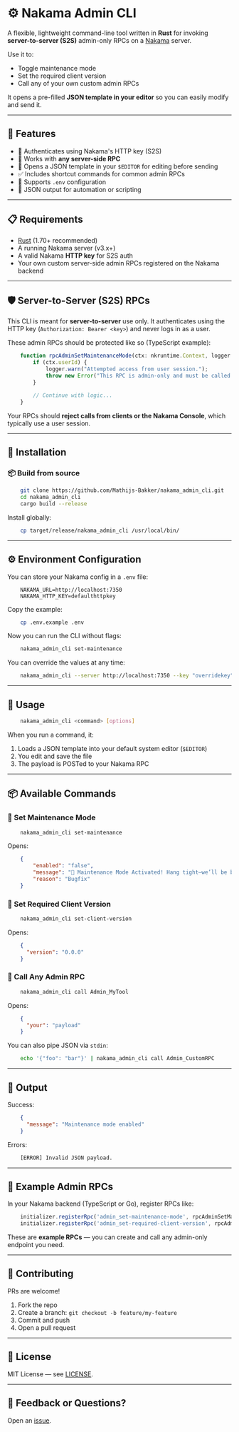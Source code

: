 # ⚙️ Nakama Admin CLI

A flexible, lightweight command-line tool written in **Rust** for invoking **server-to-server (S2S)** admin-only RPCs on a [Nakama](https://heroiclabs.com/nakama/) server.

Use it to:
- Toggle maintenance mode
- Set the required client version
- Call any of your own custom admin RPCs

It opens a pre-filled **JSON template in your editor** so you can easily modify and send it.

---

## 🌟 Features

- 🔑 Authenticates using Nakama's HTTP key (S2S)
- 🧩 Works with **any server-side RPC**
- 📝 Opens a JSON template in your `$EDITOR` for editing before sending
- ✅ Includes shortcut commands for common admin RPCs
- 📁 Supports `.env` configuration
- 🧼 JSON output for automation or scripting

---

## 📋 Requirements

- [Rust](https://rust-lang.org/tools/install) (1.70+ recommended)
- A running Nakama server (v3.x+)
- A valid Nakama **HTTP key** for S2S auth
- Your own custom server-side admin RPCs registered on the Nakama backend

---

## 🛡️ Server-to-Server (S2S) RPCs

This CLI is meant for **server-to-server** use only. It authenticates using the HTTP key (`Authorization: Bearer <key>`) and never logs in as a user.

These admin RPCs should be protected like so (TypeScript example):

```ts
    function rpcAdminSetMaintenanceMode(ctx: nkruntime.Context, logger: nkruntime.Logger): string {
        if (ctx.userId) {
            logger.warn("Attempted access from user session.");
            throw new Error("This RPC is admin-only and must be called server-to-server.");
        }

        // Continue with logic...
    }
```
Your RPCs should **reject calls from clients or the Nakama Console**, which typically use a user session.

---

## 🔧 Installation

### 📦 Build from source
```bash
    git clone https://github.com/Mathijs-Bakker/nakama_admin_cli.git
    cd nakama_admin_cli
    cargo build --release
```
Install globally:
```bash
    cp target/release/nakama_admin_cli /usr/local/bin/
```
---

## ⚙️ Environment Configuration

You can store your Nakama config in a `.env` file:
```dotenv
    NAKAMA_URL=http://localhost:7350
    NAKAMA_HTTP_KEY=defaulthttpkey
```
Copy the example:
```bash
    cp .env.example .env
```
Now you can run the CLI without flags:
```bash
    nakama_admin_cli set-maintenance
```
You can override the values at any time:
```bash
    nakama_admin_cli --server http://localhost:7350 --key "overridekey" set-client-version
```
---

## 🚀 Usage
```bash
    nakama_admin_cli <command> [options]
```
When you run a command, it:
1. Loads a JSON template into your default system editor (`$EDITOR`)
2. You edit and save the file
3. The payload is POSTed to your Nakama RPC

---

## 📦 Available Commands

### 🔧 Set Maintenance Mode
```bash
    nakama_admin_cli set-maintenance
```
Opens:
```json
    {
        "enabled": "false",
        "message": "🚧 Maintenance Mode Activated! Hang tight—we’ll be back online shortly!",
        "reason": "Bugfix"
    }
```
### 📱 Set Required Client Version
```bash
    nakama_admin_cli set-client-version
```
Opens:
```json
    {
      "version": "0.0.0"
    }
```
### 🎯 Call Any Admin RPC
```bash
    nakama_admin_cli call Admin_MyTool
```
Opens:
```json
    {
      "your": "payload"
    }
```
You can also pipe JSON via `stdin`:
```bash
    echo '{"foo": "bar"}' | nakama_admin_cli call Admin_CustomRPC
```
---

## 📄 Output

Success:
```json
    {
      "message": "Maintenance mode enabled"
    }
```
Errors:
```bash
    [ERROR] Invalid JSON payload.
```
---

## 🧪 Example Admin RPCs

In your Nakama backend (TypeScript or Go), register RPCs like:
```typescript
    initializer.registerRpc('admin_set-maintenance-mode', rpcAdminSetMaintenanceMode);
    initializer.registerRpc('admin_set-required-client-version', rpcAdminSetRequiredClientVersion);
```
These are **example RPCs** — you can create and call any admin-only endpoint you need.

---

## 🤝 Contributing

PRs are welcome!

1. Fork the repo  
2. Create a branch: `git checkout -b feature/my-feature`  
3. Commit and push  
4. Open a pull request

---

## 📃 License

MIT License — see [LICENSE](https://github.com/Mathijs-Bakker/nakama_admin_cli/blob/master/LICENSE).

---

## 💬 Feedback or Questions?

Open an [issue](https://github.com/Mathijs-Bakker/nakama_admin_cli/issues).
